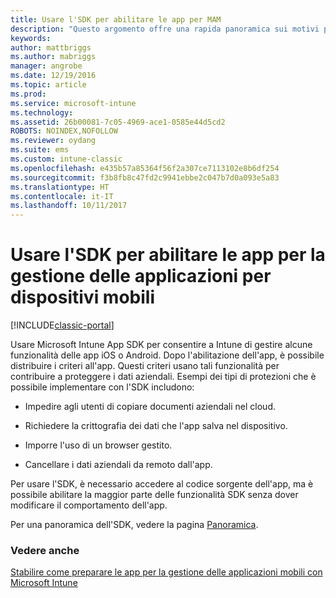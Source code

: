 ```yaml
---
title: Usare l'SDK per abilitare le app per MAM
description: "Questo argomento offre una rapida panoramica sui motivi per cui è consigliabile usare Intune App SDK."
keywords: 
author: mattbriggs
ms.author: mabriggs
manager: angrobe
ms.date: 12/19/2016
ms.topic: article
ms.prod: 
ms.service: microsoft-intune
ms.technology: 
ms.assetid: 26b00081-7c05-4969-ace1-0585e44d5cd2
ROBOTS: NOINDEX,NOFOLLOW
ms.reviewer: oydang
ms.suite: ems
ms.custom: intune-classic
ms.openlocfilehash: e435b57a85364f56f2a307ce7113102e8b6df254
ms.sourcegitcommit: f3b8fb8c47fd2c9941ebbe2c047b7d0a093e5a83
ms.translationtype: HT
ms.contentlocale: it-IT
ms.lasthandoff: 10/11/2017
---
```

# <a name="use-the-sdk-to-enable-apps-for-mobile-application-management"></a>Usare l'SDK per abilitare le app per la gestione delle applicazioni per dispositivi mobili

[!INCLUDE[classic-portal](../includes/classic-portal.md)]

Usare Microsoft Intune App SDK per consentire a Intune di gestire alcune funzionalità delle app iOS o Android. Dopo l'abilitazione dell'app, è possibile distribuire i criteri all'app. Questi criteri usano tali funzionalità per contribuire a proteggere i dati aziendali. Esempi dei tipi di protezioni che è possibile implementare con l'SDK includono:

-   Impedire agli utenti di copiare documenti aziendali nel cloud.

-   Richiedere la crittografia dei dati che l'app salva nel dispositivo.

-   Imporre l'uso di un browser gestito.

-   Cancellare i dati aziendali da remoto dall'app.

Per usare l'SDK, è necessario accedere al codice sorgente dell'app, ma è possibile abilitare la maggior parte delle funzionalità SDK senza dover modificare il comportamento dell'app.

Per una panoramica dell'SDK, vedere la pagina [Panoramica](/intune/app-sdk-get-started).

### <a name="see-also"></a>Vedere anche
[Stabilire come preparare le app per la gestione delle applicazioni mobili con Microsoft Intune](/intune/apps-prepare-mobile-application-management)
